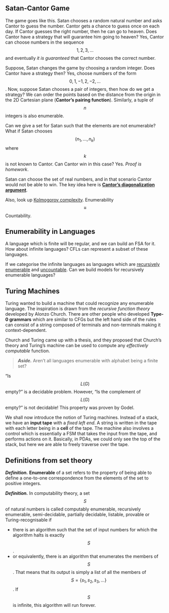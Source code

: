 <!-- # Lecture 21

> `28-02-22` -->

## Satan-Cantor Game

The game goes like this. Satan chooses a random natural number and asks Cantor to guess the number. Cantor gets a chance to guess once on each day. If Cantor guesses the right number, then he can go to heaven. Does Cantor have a strategy that will guarantee him going to heaven? Yes, Cantor can choose numbers in the sequence $$1, 2, 3, \dots$$ and eventually *it is guaranteed* that Cantor chooses the correct number.

Suppose, Satan changes the game by choosing a random integer. Does Cantor have a strategy then? Yes, choose numbers of the form $$0, 1, -1, 2, -2, \dots$$. Now, suppose Satan chooses a pair of integers, then how do we get a strategy? We can order the points based on the distance from the origin in the 2D Cartesian plane (**Cantor’s pairing function**). Similarly, a tuple of $$n$$ integers is also enumerable. 

Can we give a set for Satan such that the elements are not enumerable? What if Satan chooses $$(n_1, \dots, n_k)$$ where $$k$$ is not known to Cantor. Can Cantor win in this case? Yes. *Proof is homework*.

Satan can choose the set of real numbers, and in that scenario Cantor would not be able to win. The key idea here is [**Cantor’s diagonalization argument**](https://www.cse.iitb.ac.in/~mp/teach/ds/aut19/slides/21.pdf).

Also, look up [Kolmogorov complexity](https://en.wikipedia.org/wiki/Kolmogorov_complexity). Enumerability $$\equiv$$ Countability.

## Enumerability in Languages

A language which is finite will be regular, and we can build an FSA for it. How about infinite languages? CFLs can represent a subset of these languages.

If we categorise the infinite languages as languages which are <u>recursively enumerable</u> and <u>uncountable</u>. Can we build models for recursively enumerable languages?

## Turing Machines

Turing wanted to build a machine that could recognize any enumerable language. The inspiration is drawn from the *recursive function theory* developed by Alonzo Church. There are other people who developed **Type-0 grammars** which are similar to CFGs but the left hand side of the rules can consist of a string composed of terminals and non-terminals making it context-dependent. 

Church and Turing came up with a thesis, and they proposed that Church’s theory and Turing’s machine can be used to compute any *effectively computable* function.

> ***Aside.*** Aren’t all languages enumerable with alphabet being a finite set?

“Is $$L(G)$$ empty?” is a decidable problem. However, “Is the complement of $$L(G)$$ empty?” is not decidable! This property was proven by Godel. 

We shall now introduce the notion of Turing machines. Instead of a stack, we have an **input tape** with a *fixed left end*. A string is written in the tape with each letter being in a **cell** of the tape. The machine also involves a control which is essentially a FSM that takes the input from the tape, and performs actions on it. Basically, in PDAs, we could only see the top of the stack, but here we are able to freely traverse over the tape.

## Definitions from set theory

***Definition.*** **Enumerable** of a set refers to the property of being able to define a  one-to-one correspondence from the elements of the set to positive integers.

***Definition.*** In computability theory, a set $$S$$ of natural numbers is called computably enumerable, recursively enumerable, semi-decidable, partially decidable, listable, provable or Turing-recognisable if

- there is an algorithm such that the set of input numbers for which the algorithm halts is exactly $$S$$.
- or equivalently, there is an algorithm that enumerates the members of $$S$$. That means that its output is simply a list of all the members of $$S = \{s_1, s_2, s_3, \dots\}$$ . If $$S$$ is infinite, this algorithm will run forever.

